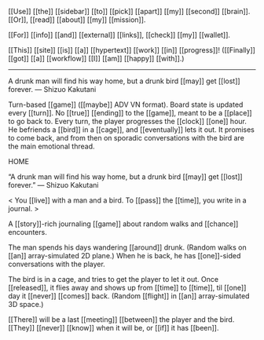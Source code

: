 [[Use]] [[the]] [[sidebar]] [[to]] [[pick]] [[apart]] [[my]] [[second]] [[brain]].
[[Or]], [[read]] [[about]] [[my]] [[mission]].

[[For]] [[info]] [[and]] [[external]] [[links]], [[check]] [[my]] [[wallet]].

[[This]] [[site]] [[is]] [[a]] [[hypertext]] [[work]] [[in]] [[progress]]! 
([[Finally]] [[got]] [[a]] [[workflow]] [[I]] [[am]] [[happy]] [[with]].)

* * *
A drunk man will find his way home, but a drunk bird [[may]] get [[lost]] forever. — Shizuo Kakutani 

Turn-based [[game]] ([[maybe]] ADV VN format). Board state is updated every [[turn]]. No [[true]] [[ending]] to the [[game]], meant to be a [[place]] to go back to. Every turn, the player progresses the [[clock]] [[one]] hour. He befriends a [[bird]] in a [[cage]], and [[eventually]] lets it out. It promises to come back, and from then on sporadic conversations with the bird are the main emotional thread.

HOME 

“A drunk man will find his way home, but a drunk bird [[may]] get [[lost]] forever.” — Shizuo Kakutani 

< You [[live]] with a man and a bird. To [[pass]] the [[time]], you write in a journal. > 

A [[story]]-rich journaling [[game]] about random walks and [[chance]] encounters. 

The man spends his days wandering [[around]] drunk. 
(Random walks on [[an]] array-simulated 2D plane.) 
When he is back, he has [[one]]-sided conversations with the player. 

The bird is in a cage, and tries to get the player to let it out.
Once [[released]], it flies away and shows up from [[time]] to [[time]], til [[one]] day it [[never]] [[comes]] back. 
(Random [[flight]] in [[an]] array-simulated 3D space.) 

[[There]] will be a last [[meeting]] [[between]] the player and the bird. [[They]] [[never]] [[know]] when it will be, or [[if]] it has [[been]].